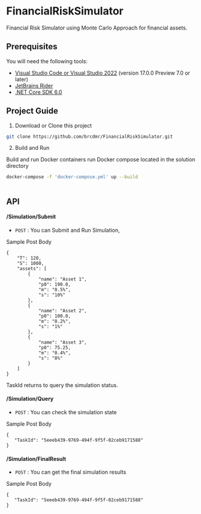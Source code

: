 # FinancialRiskSimulator

Financial Risk Simulator using Monte Carlo Approach for financial assets.

## Prerequisites

You will need the following tools:

* [Visual Studio Code or Visual Studio 2022](https://visualstudio.microsoft.com/vs/) (version 17.0.0 Preview 7.0 or later)
* [JetBrains Rider ](https://www.jetbrains.com/rider/)
* [.NET Core SDK 6.0](https://dotnet.microsoft.com/download/dotnet/6.0)



## Project Guide

1. Download or Clone this project
```bash
git clone https://github.com/brcdmr/FinancialRiskSimulator.git
```
2. Build and Run

Build and run Docker containers run Docker compose located in the solution directory

```bash
docker-compose -f 'docker-compose.yml' up --build
 
```



## API

#### /Simulation/Submit
* `POST` : You can Submit and Run Simulation, 

 Sample Post Body
```
{
    "T": 120,
    "S": 1000,
    "assets": [
        {
            "name": "Asset 1",
            "p0": 190.0,
            "m": "0.5%",
            "s": "10%"
        },
        {
            "name": "Asset 2",
            "p0": 100.0,
            "m": "0.2%",
            "s": "1%"
        },
        {
            "name": "Asset 3",
            "p0": 75.25,
            "m": "0.4%",
            "s": "8%"
        }
    ]
}
```

TaskId returns to query the simulation status.


#### /Simulation/Query
* `POST` : You can check the simulation state

Sample Post Body
```
{
   "TaskId": "5eeeb439-9769-494f-9f5f-02ceb9171588"
}
```

#### /Simulation/FinalResult
* `POST` : You can get the final simulation results

Sample Post Body
```
{
   "TaskId": "5eeeb439-9769-494f-9f5f-02ceb9171588"
}
```
